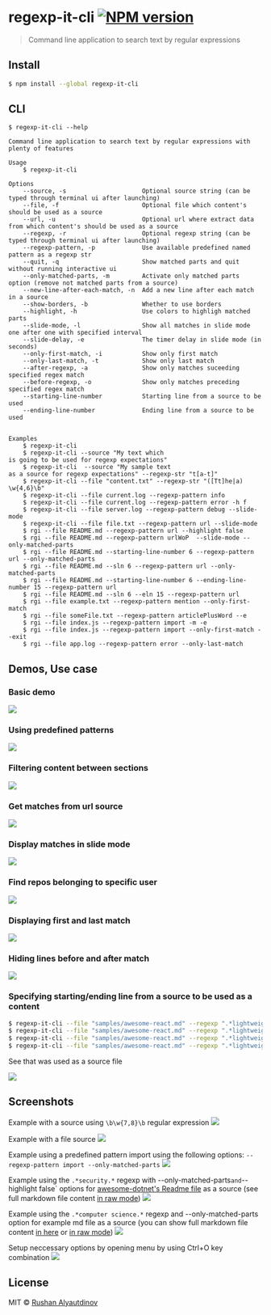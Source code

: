 # regexp-it-cli [![NPM version][npm-image]][npm-url]

> Command line application to search text by regular expressions

## Install

```bash
$ npm install --global regexp-it-cli
```

## CLI

```
$ regexp-it-cli --help

Command line application to search text by regular expressions with plenty of features

Usage
	$ regexp-it-cli

Options
	--source, -s                     Optional source string (can be typed through terminal ui after launching)
	--file, -f                       Optional file which content's should be used as a source
	--url, -u                        Optional url where extract data from which content's should be used as a source
	--regexp, -r                     Optional regexp string (can be typed through terminal ui after launching)
	--regexp-pattern, -p             Use available predefined named pattern as a regexp str
	--quit, -q                       Show matched parts and quit without running interactive ui
	--only-matched-parts, -m         Activate only matched parts option (remove not matched parts from a source)
	--new-line-after-each-match, -n  Add a new line after each match in a source
	--show-borders, -b               Whether to use borders
	--highlight, -h                  Use colors to highligh matched parts
	--slide-mode, -l                 Show all matches in slide mode one after one with specified interval
	--slide-delay, -e                The timer delay in slide mode (in seconds)
	--only-first-match, -i           Show only first match
	--only-last-match, -t            Show only last match
	--after-regexp, -a               Show only matches suceeding specified regex match
	--before-regexp, -o              Show only matches preceding specified regex match
	--starting-line-number           Starting line from a source to be used
	--ending-line-number             Ending line from a source to be used


Examples
	$ regexp-it-cli
	$ regexp-it-cli --source "My text which
is going to be used for regexp expectations"
	$ regexp-it-cli  --source "My sample text
as a source for regexp expectations" --regexp-str "t[a-t]"
	$ regexp-it-cli --file "content.txt" --regexp-str "([Tt]he|a) \w{4,6}\b"
	$ regexp-it-cli --file current.log --regexp-pattern info
	$ regexp-it-cli --file current.log --regexp-pattern error -h f
	$ regexp-it-cli --file server.log --regexp-pattern debug --slide-mode
	$ regexp-it-cli --file file.txt --regexp-pattern url --slide-mode
	$ rgi --file README.md --regexp-pattern url --highlight false
	$ rgi --file README.md --regexp-pattern urlWoP  --slide-mode --only-matched-parts
	$ rgi --file README.md --starting-line-number 6 --regexp-pattern url --only-matched-parts
	$ rgi --file README.md --sln 6 --regexp-pattern url --only-matched-parts
	$ rgi --file README.md --starting-line-number 6 --ending-line-number 15 --regexp-pattern url
	$ rgi --file README.md --sln 6 --eln 15 --regexp-pattern url
	$ rgi --file example.txt --regexp-pattern mention --only-first-match
	$ rgi --file someFile.txt --regexp-pattern articlePlusWord --e
	$ rgi --file index.js --regexp-pattern import -m -e
	$ rgi --file index.js --regexp-pattern import --only-first-match --exit
	$ rgi --file app.log --regexp-pattern error --only-last-match
```

## Demos, Use case

### Basic demo

![](media/demo.gif)

### Using predefined patterns

![](media/using-predefined-patterns.gif)

### Filtering content between sections

![](media/filtering-content-between-sections.gif)

### Get matches from url source

![](media/get-matches-from-url-source.gif)

### Display matches in slide mode

![](media/display-matches-in-slide-mode.gif)

### Find repos belonging to specific user

![](media/find-repos-belonging-to-specific-user-use-case.gif)

### Displaying first and last match

![](media/displaying-first-and-last-match.gif)

### Hiding lines before and after match

![](media/hiding-lines-before-and-after-match.gif)

### Specifying starting/ending line from a source to be used as a content

```bash
$ regexp-it-cli --file "samples/awesome-react.md" --regexp ".*lightweight.*" -e -m -q --starting-line-number 130
$ regexp-it-cli --file "samples/awesome-react.md" --regexp ".*lightweight.*" -e -m -q --starting-line-number 130 --ending-line-number 155
$ regexp-it-cli --file "samples/awesome-react.md" --regexp ".*lightweight.*" -e -m -q --sln 130 --eln 155
$ regexp-it-cli --file "samples/awesome-react.md" --regexp ".*lightweight.*" -e -m -q --ending-line-number 155
```

See [](samples/awesome-react.md) that was used as a source file

![](media/specifying-starting-and-ending-line-from-source-to-be-used.gif)

## Screenshots

Example with a source using `\b\w{7,8}\b` regular expression
![](media/regexp-it-cli-demo-with-source.png)

Example with a file source
![](media/regexp-cli-example-from-file.png)

Example using a predefined pattern import using the following options: `--regexp-pattern import --only-matched-parts`
![](media/screenshot-with-file-source-and-import-pattern.png)

Example using the `.*security.*` regexp with --only-matched-parts`and`--highlight false` options for [awesome-dotnet's Readme file](https://github.com/quozd/awesome-dotnet) as a source (see full markdown file content [in raw mode](https://raw.githubusercontent.com/quozd/awesome-dotnet/master/README.md))
![](media/filter-by-regexp-example-for-awesome-dotnet.png)

Example using the `.*computer science.*` regexp and --only-matched-parts option for example md file as a source (you can show full markdown file content [in here](https://github.com/charlax/professional-programming) or [in raw mode](https://raw.githubusercontent.com/charlax/professional-programming/master/README.md))
![](media/example-with-computer-science-regexp.png)

Setup neccessary options by opening menu by using Ctrl+O key combination
![](media/setup-options.png)

## License

MIT © [Rushan Alyautdinov](https://github.com/akgondber)

[npm-image]: https://img.shields.io/npm/v/regexp-it-cli.svg?style=flat
[npm-url]: https://npmjs.org/package/regexp-it-cli
